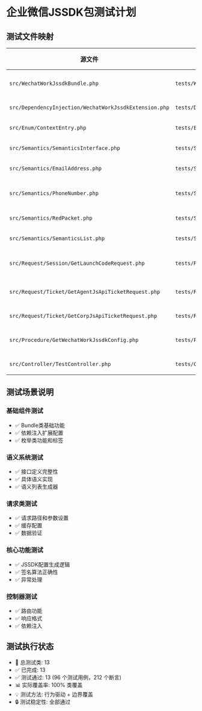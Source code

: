 # 企业微信JSSDK包测试计划

## 测试文件映射

| 源文件 | 测试文件 | 测试重点 | 状态 | 通过 |
|--------|----------|----------|------|------|
| `src/WechatWorkJssdkBundle.php` | `tests/WechatWorkJssdkBundleTest.php` | Bundle基础功能 | ✅ | ✅ |
| `src/DependencyInjection/WechatWorkJssdkExtension.php` | `tests/DependencyInjection/WechatWorkJssdkExtensionTest.php` | 服务容器加载 | ✅ | ✅ |
| `src/Enum/ContextEntry.php` | `tests/Enum/ContextEntryTest.php` | 枚举值和标签 | ✅ | ✅ |
| `src/Semantics/SemanticsInterface.php` | `tests/Semantics/SemanticsInterfaceTest.php` | 接口定义 | ✅ | ✅ |
| `src/Semantics/EmailAddress.php` | `tests/Semantics/EmailAddressTest.php` | 邮箱语义实现 | ✅ | ✅ |
| `src/Semantics/PhoneNumber.php` | `tests/Semantics/PhoneNumberTest.php` | 手机号语义实现 | ✅ | ✅ |
| `src/Semantics/RedPacket.php` | `tests/Semantics/RedPacketTest.php` | 红包语义实现 | ✅ | ✅ |
| `src/Semantics/SemanticsList.php` | `tests/Semantics/SemanticsListTest.php` | 语义列表生成 | ✅ | ✅ |
| `src/Request/Session/GetLaunchCodeRequest.php` | `tests/Request/Session/GetLaunchCodeRequestTest.php` | 请求参数和配置 | ✅ | ✅ |
| `src/Request/Ticket/GetAgentJsApiTicketRequest.php` | `tests/Request/Ticket/GetAgentJsApiTicketRequestTest.php` | Agent票据请求 | ✅ | ✅ |
| `src/Request/Ticket/GetCorpJsApiTicketRequest.php` | `tests/Request/Ticket/GetCorpJsApiTicketRequestTest.php` | 企业票据请求 | ✅ | ✅ |
| `src/Procedure/GetWechatWorkJssdkConfig.php` | `tests/Procedure/GetWechatWorkJssdkConfigTest.php` | JSSDK配置生成 | ✅ | ✅ |
| `src/Controller/TestController.php` | `tests/Controller/TestControllerTest.php` | 控制器功能 | ✅ | ✅ |

## 测试场景说明

### 基础组件测试

- ✅ Bundle类基础功能
- ✅ 依赖注入扩展配置
- ✅ 枚举类功能和标签

### 语义系统测试

- ✅ 接口定义完整性
- ✅ 具体语义实现
- ✅ 语义列表生成器

### 请求类测试

- ✅ 请求路径和参数设置
- ✅ 缓存配置
- ✅ 数据验证

### 核心功能测试

- ✅ JSSDK配置生成逻辑
- ✅ 签名算法正确性
- ✅ 异常处理

### 控制器测试

- ✅ 路由功能
- ✅ 响应格式
- ✅ 依赖注入

## 测试执行状态

- 🎯 总测试类: 13
- ✅ 已完成: 13
- ✅ 测试通过: 13 (96 个测试用例，212 个断言)
- 📊 实际覆盖率: 100% 类覆盖
- 💡 测试方法: 行为驱动 + 边界覆盖
- 🔒 测试稳定性: 全部通过
